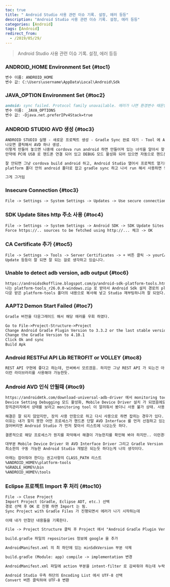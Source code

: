 ```yaml
---
toc: true
title: " Android Studio 사용 관련 이슈 기록. 설정, 에러 등등"
description: "Android Studio 사용 관련 이슈 기록. 설정, 에러 등등" 
categories: [Android]
tags: [Android]
redirect_from:
  - /2019/05/29/
---
```


> Android Studio 사용 관련 이슈 기록. 설정, 에러 등등

### ANDROID_HOME Environment Set {#toc1}

```md
변수 이름: ANDROID_HOME 
변수 값: C:\Users\username\AppData\Local\Android\Sdk
```

### JAVA_OPTION Environment Set {#toc2}

```md
andoid: sync failed. Protocol family unavailable. 에러가 나면 환경변수 때문임.
변수 이름: _JAVA_OPTIONS 
변수 값: -Djava.net.preferIPv4Stack=true
```

### ANDROID STUDIO AVD 생성 {#toc3}

```md
ANDROID STUDIO 실행 - 새로운 프로젝트 생성 - Gradle Sync 완료 대기 - Tool 에 AVD Manager 나오는지 확인
나오면 클릭해서 AVD 하나 생성. 
이렇게 만들어 놓으면 나중에 cordova run android 하면 만들어져 있는 녀석을 알아서 찾아서 띄워줌.
만약에 PC에 USB 로 핸드폰 연결 되어 있고 DEBUG 모드 활성화 되어 있으면 자동으로 핸드폰에 앱 기동됨.

잘 안되면 그냥 cordova build android 하고, Android Studio 열어서 프로젝트 열기로 해서
platform 폴더 안의 android 폴더로 잡고 gradle sync 하고 나서 run 해서 사용하면 됨.

그게 그거임
```

### Insecure Connection {#toc3}

```md
File -> Settings -> System Settings -> Updates -> Use secure connection 체크 해제 -> OK 
```

### SDK Update Sites http 주소 사용 {#toc4}

```md
File -> Settings -> System Settings -> Android SDK -> SDK Update Sites 탭 -> 
Force https://.. sources to be fetched using http://... 체크 -> OK
```

### CA Certificate 추가 {#toc5}

```md
File -> Settings -> Tools -> Server Certificates -> + 버튼 클릭 -> yourCA.cer 등등 (확장자 다를수있음) 선택 -> OK 클릭
Update 등등이 잘 되면 잘 되는 걸로 생각하고 있습니다.
```

### Unable to detect adb version, adb output {#toc6}

```md
https://androidsdkoffline.blogspot.com/p/android-sdk-platform-tools.html 에서 OS 에 맞는 platform 다운로드
나는 platform-tools_r26.0.0-windows.zip 로 받아서 Android Sdk 설치 경로의 platform-tools 폴더 삭제하고
다운 받은 platform-tools 폴더의 내용으로 복사해 넣고 Studio 재부팅하니까 잘 되었다.
```

### AAPT2 Demon Start Failed {#toc7}

```md
Gradle 버전을 다운그레이드 해서 해당 에러를 우회 하였다.

Go to File->Project-Structure->Project
Change Android Gradle Plugin Version to 3.3.2 or the last stable version for you
Change the Gradle Version to 4.10.1
Click Ok and sync
Build Apk

```

### Android RESTFul API Lib RETROFIT or VOLLEY {#toc8}

```md
REST API 구현에 좋다고 하는데, 안써봐서 모르겠음. 하지만 그냥 REST API 가 되는건 아니고 
이런 라이브러리를 사용해야 가능한듯.
```

### Android AVD 인식 안될때  {#toc9}

```md
https://androidmtk.com/download-universal-adb-driver 에서 monitoring tool 다운 후 확인
Device Setting Debugging 모드 활성화, Mobile Device Driver 설치 가 되었음에도 안되는 경우가 있다.
장치관리자에서 상태를 보라고 monitoring tool 이 알려줘서 봤더니 사용 불가 상태. 사용으로 바꿔지지가 않았다.

해결은 잘 되지 않았지만, 장치 사용 안함으로 하고 다시 사용으로 하면 잡히는 경우가 있다.
이유는 내가 찾지 못한 어떤 프로세스가 핸드폰 단말 AVD Interface 를 먼저 선점하고 있는데 내가 사용 안함으로 
끊어버리면 Android Studio 가 먼저 찾아서 리스트에 나오는듯 하다.

결론적으로 해당 프로세스가 뭔지를 파악해서 해결이 가능한지를 확인해 봐야 하지만.. 이런경우는 드물다.

대부분 Mobile Device Driver 와 AVD Interface Driver 그리고 Gradle Version Downgrade 정도면
최소한의 구동 가능한 Android Studio 개발은 되는듯 하다는게 나의 생각이다.

아래는 잡아줘야 한다는 권고사항의 CLASS_PATH 리스트
%ANDROID_HOME%\platform-tools
%GRADLE_HOME%\bin
%ANDROID_HOME%\tools
```

### Eclipse 프로젝트 Import 후 처리  {#toc10}

```md
File -> Close Project
Import Project (Gradle, Eclipse ADT, etc.) 선택
경로 선택 후 OK 로 진행 하면 Import 는 됨.
Sync Project with Gradle Files 가 진행되면서 에러가 나기 시작하는데

이때 내가 만졌던 내용들을 기록한다.

File -> Project Structure 클릭 후 Project 에서 "Android Gradle Plugin Version" 을 3.3.0, "Gradle Version" 을 4.10.3 으로 세팅

build.gradle 파일의 repositories 정보에 google 을 추가

AndroidManifest.xml 의 최 하단에 있는 minSdkVersion 부분 삭제

build.gradle (Module: app) compile -> implementation 변경

AndroidManifest.xml 파일에 action 부분을 intent-filter 로 감싸줘야 하는데 누락되어 있어서 추가

Android Studio 우측 하단의 Encoding List 에서 UTF-8 선택
Convert 버튼 클릭하여 UTF-8 변환
```
